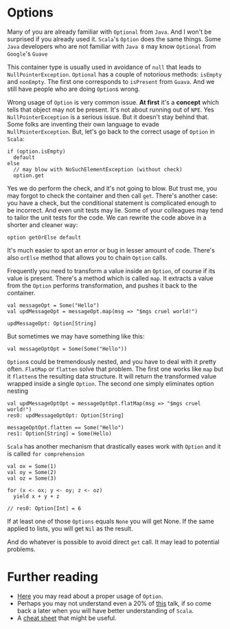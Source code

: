 Options
=======
Many of you are already familiar with `Optional` from `Java`. And I won't be
surprised if you already used it. `Scala`'s `Option` does the same things. Some
`Java` developers who are not familiar with `Java 8` may know `Optional` from
`Google`'s `Guave`

This container type is usually used in avoidance of `null` that leads to
`NullPointerException`. `Optional` has a couple of notorious methods: `isEmpty`
and `nonEmpty`. The first one corresponds to `isPresent` from `Guava`. And we
still have people who are doing `Option`s wrong.

Wrong usage of `Option` is very common issue. **At first** it's a **concept**
which tells that object may not be present. It's not about running out of
`NPE`. Yes `NullPointerException` is a serious issue. But it doesn't stay behind
that. Some folks are inventing their own language to evade
`NullPointerException`. But, let's go back to the correct usage of `Option` in
`Scala`:

    if (option.isEmpty)
      default
    else
      // may blow with NoSuchElementException (without check)
      option.get

Yes we do perform the check, and it's not going to blow. But trust me, you may
forgot to check the container and then call `get`. There's another case: you
have a check, but the conditional statement is complicated enough to be
incorrect. And even unit tests may lie. Some of your colleagues may tend to
tailor the unit tests for the code. We can rewrite the code above in a shorter
and cleaner way:

    option getOrElse default

It's much easier to spot an error or bug in lesser amount of code. There's also
`orElse` method that allows you to chain `Option` calls.

Frequently you need to transform a value inside an `Option`, of course if its
value is present. There's a method which is called `map`. It extracts a value
from the `Option` performs transformation, and pushes it back to the container.

    val messageOpt = Some("Hello")
    val updMessageOpt = messageOpt.map(msg => "$mgs cruel world!")

    updMessageOpt: Option[String]

But sometimes we may have something like this:

    val messageOptOpt = Some(Some("Hello"))

`Option`s could be tremendously nested, and you have to deal with it pretty
often. `FlatMap` or `flatten` solve that problem. The first one works like `map`
but it `flatten`s the resulting data structure. It will return the transformed
value wrapped inside a single `Option`. The second one simply eliminates option
nesting

    val updMessageOptOpt = messageOptOpt.flatMap(msg => "$mgs cruel world!")
    res0: updMessageOptOpt: Option[String]

    messageOptOpt.flatten == Some("Hello")
    res1: Option[String] = Some(Hello)

`Scala` has another mechanism that drastically eases work with `Option` and it
is called `for comprehension`

    val ox = Some(1)
    val oy = Some(2)
    val oz = Some(3)

    for (x <- ox; y <- oy; z <- oz)
      yield x + y + z

    // res0: Option[Int] = 6

If at least one of those `Options` equals `None` you will get None. If the same
applied to lists, you will get `Nil` as the result.

And do whatever is possible to avoid direct `get` call. It may lead to potential
problems.


Further reading
===============
 - [Here](opt-guide) you may read about a proper usage of `Option`.
 - Perhaps you may not understand even a 20% of [this](opt-video-1) talk, if so
   come back a later when you will have better understanding of `Scala`.
 - A [cheat sheet](opt-cheat-sheet) that might be useful.

[opt-guide]: http://danielwestheide.com/blog/2012/12/19/the-neophytes-guide-to-scala-part-5-the-option-type.html
[opt-video-1]: https://www.youtube.com/watch?v=gVXt1RG_yN0
[opt-cheat-sheet]: http://blog.tmorris.net/posts/scalaoption-cheat-sheet/

